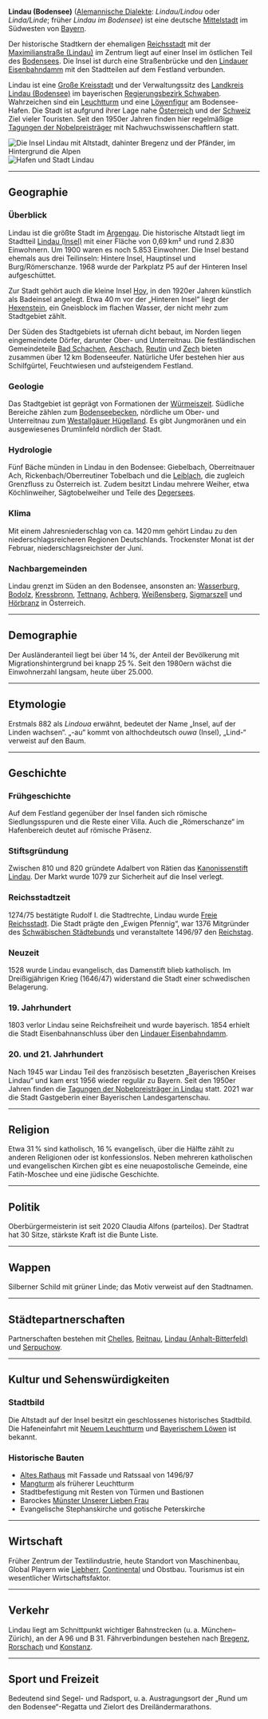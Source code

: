 **Lindau (Bodensee)** ([Alemannische Dialekte](https://de.wikipedia.org/wiki/Alemannische_Dialekte): _Lindau/Lindou_ oder _Linda/Linde_; früher _Lindau im Bodensee_) ist eine deutsche [Mittelstadt](https://de.wikipedia.org/wiki/Mittelstadt) im Südwesten von [Bayern](https://de.wikipedia.org/wiki/Bayern).

Der historische Stadtkern der ehemaligen [Reichsstadt](https://de.wikipedia.org/wiki/Freie_und_Reichsst%C3%A4dte) mit der [Maximilianstraße (Lindau)](<https://de.wikipedia.org/wiki/Maximilianstra%C3%9Fe_(Lindau)>) im Zentrum liegt auf einer Insel im östlichen Teil des [Bodensees](https://de.wikipedia.org/wiki/Bodensee). Die Insel ist durch eine Straßenbrücke und den [Lindauer Eisenbahndamm](<https://de.wikipedia.org/wiki/Eisenbahndamm_(Lindau)>) mit den Stadtteilen auf dem Festland verbunden.

Lindau ist eine [Große Kreisstadt](https://de.wikipedia.org/wiki/Gro%C3%9Fe_Kreisstadt) und der Verwaltungssitz des [Landkreis Lindau (Bodensee)](<https://de.wikipedia.org/wiki/Landkreis_Lindau_(Bodensee)>) im bayerischen [Regierungsbezirk Schwaben](<https://de.wikipedia.org/wiki/Schwaben_(Bayern)>). Wahrzeichen sind ein [Leuchtturm](https://de.wikipedia.org/wiki/Leuchtturm_Lindau) und eine [Löwenfigur](https://de.wikipedia.org/wiki/Bayerischer_L%C3%B6we#Geschichte) am Bodensee-Hafen. Die Stadt ist aufgrund ihrer Lage nahe [Österreich](https://de.wikipedia.org/wiki/%C3%96sterreich) und der [Schweiz](https://de.wikipedia.org/wiki/Schweiz) Ziel vieler Touristen. Seit den 1950er Jahren finden hier regelmäßige [Tagungen der Nobelpreisträger](https://de.wikipedia.org/wiki/Tagung_der_Nobelpreistr%C3%A4ger_in_Lindau) mit Nachwuchswissenschaftlern statt.

![Die Insel Lindau mit Altstadt, dahinter Bregenz und der Pfänder, im Hintergrund die Alpen](Datei:19.10.2020._Flug_mit_dem_Zeppelin_über_Lindau._14.jpg)
![Hafen und Stadt Lindau](Datei:19.10.2020._Flug_mit_dem_Zeppelin_über_Lindau._06.jpg)

---

## Geographie

### Überblick

Lindau ist die größte Stadt im [Argengau](https://de.wikipedia.org/wiki/Argengau). Die historische Altstadt liegt im Stadtteil [Lindau (Insel)](<https://de.wikipedia.org/wiki/Lindau_(Insel)>) mit einer Fläche von 0,69 km² und rund 2.830 Einwohnern. Um 1900 waren es noch 5.853 Einwohner. Die Insel bestand ehemals aus drei Teilinseln: Hintere Insel, Hauptinsel und Burg/Römerschanze. 1968 wurde der Parkplatz P5 auf der Hinteren Insel aufgeschüttet.

Zur Stadt gehört auch die kleine Insel [Hoy](<https://de.wikipedia.org/wiki/Hoy_(Bodensee)>), in den 1920er Jahren künstlich als Badeinsel angelegt. Etwa 40 m vor der „Hinteren Insel“ liegt der [Hexenstein](<https://de.wikipedia.org/wiki/Hexenstein_(Lindau)>), ein Gneisblock im flachen Wasser, der nicht mehr zum Stadtgebiet zählt.

Der Süden des Stadtgebiets ist ufernah dicht bebaut, im Norden liegen eingemeindete Dörfer, darunter Ober- und Unterreitnau. Die festländischen Gemeindeteile [Bad Schachen](https://de.wikipedia.org/wiki/Bad_Schachen), [Aeschach](https://de.wikipedia.org/wiki/Aeschach), [Reutin](<https://de.wikipedia.org/wiki/Reutin_(Lindau)>) und [Zech](<https://de.wikipedia.org/wiki/Zech_(Lindau)>) bieten zusammen über 12 km Bodenseeufer. Natürliche Ufer bestehen hier aus Schilfgürtel, Feuchtwiesen und aufsteigendem Festland.

### Geologie

Das Stadtgebiet ist geprägt von Formationen der [Würmeiszeit](https://de.wikipedia.org/wiki/W%C3%BCrmeiszeit). Südliche Bereiche zählen zum [Bodenseebecken](https://de.wikipedia.org/wiki/Bodenseebecken), nördliche um Ober- und Unterreitnau zum [Westallgäuer Hügelland](https://de.wikipedia.org/wiki/Westallg%C3%A4uer_H%C3%BCgelland). Es gibt Jungmoränen und ein ausgewiesenes Drumlinfeld nördlich der Stadt.

### Hydrologie

Fünf Bäche münden in Lindau in den Bodensee: Giebelbach, Oberreitnauer Ach, Rickenbach/Oberreutiner Tobelbach und die [Leiblach](https://de.wikipedia.org/wiki/Leiblach), die zugleich Grenzfluss zu Österreich ist. Zudem besitzt Lindau mehrere Weiher, etwa Köchlinweiher, Sägtobelweiher und Teile des [Degersees](https://de.wikipedia.org/wiki/Degersees).

### Klima

Mit einem Jahresniederschlag von ca. 1420 mm gehört Lindau zu den niederschlagsreicheren Regionen Deutschlands. Trockenster Monat ist der Februar, niederschlagsreichster der Juni.

### Nachbargemeinden

Lindau grenzt im Süden an den Bodensee, ansonsten an: [Wasserburg](<https://de.wikipedia.org/wiki/Wasserburg_(Bodensee)>), [Bodolz](https://de.wikipedia.org/wiki/Bodolz), [Kressbronn](https://de.wikipedia.org/wiki/Kressbronn_am_Bodensee), [Tettnang](https://de.wikipedia.org/wiki/Tettnang), [Achberg](https://de.wikipedia.org/wiki/Achberg), [Weißensberg](https://de.wikipedia.org/wiki/Wei%C3%9Fensberg), [Sigmarszell](https://de.wikipedia.org/wiki/Sigmarszell) und [Hörbranz](https://de.wikipedia.org/wiki/H%C3%B6rbranz) in Österreich.

---

## Demographie

Der Ausländeranteil liegt bei über 14 %, der Anteil der Bevölkerung mit Migrationshintergrund bei knapp 25 %. Seit den 1980ern wächst die Einwohnerzahl langsam, heute über 25.000.

---

## Etymologie

Erstmals 882 als _Lindoua_ erwähnt, bedeutet der Name „Insel, auf der Linden wachsen“. „-au“ kommt von althochdeutsch _ouwa_ (Insel), „Lind-“ verweist auf den Baum.

---

## Geschichte

### Frühgeschichte

Auf dem Festland gegenüber der Insel fanden sich römische Siedlungsspuren und die Reste einer Villa. Auch die „Römerschanze“ im Hafenbereich deutet auf römische Präsenz.

### Stiftsgründung

Zwischen 810 und 820 gründete Adalbert von Rätien das [Kanonissenstift Lindau](https://de.wikipedia.org/wiki/Kanonissenstift_Lindau). Der Markt wurde 1079 zur Sicherheit auf die Insel verlegt.

### Reichsstadtzeit

1274/75 bestätigte Rudolf I. die Stadtrechte, Lindau wurde [Freie Reichsstadt](https://de.wikipedia.org/wiki/Freie_und_Reichsst%C3%A4dte). Die Stadt prägte den „Ewigen Pfennig“, war 1376 Mitgründer des [Schwäbischen Städtebunds](https://de.wikipedia.org/wiki/Schw%C3%A4bischer_St%C3%A4dtebund) und veranstaltete 1496/97 den [Reichstag](<https://de.wikipedia.org/wiki/Reichstag_(Heiliges_R%C3%B6misches_Reich)>).

### Neuzeit

1528 wurde Lindau evangelisch, das Damenstift blieb katholisch. Im Dreißigjährigen Krieg (1646/47) widerstand die Stadt einer schwedischen Belagerung.

### 19. Jahrhundert

1803 verlor Lindau seine Reichsfreiheit und wurde bayerisch. 1854 erhielt die Stadt Eisenbahnanschluss über den [Lindauer Eisenbahndamm](<https://de.wikipedia.org/wiki/Eisenbahndamm_(Lindau)>).

### 20. und 21. Jahrhundert

Nach 1945 war Lindau Teil des französisch besetzten „Bayerischen Kreises Lindau“ und kam erst 1956 wieder regulär zu Bayern. Seit den 1950er Jahren finden die [Tagungen der Nobelpreisträger in Lindau](https://de.wikipedia.org/wiki/Tagung_der_Nobelpreistr%C3%A4ger_in_Lindau) statt. 2021 war die Stadt Gastgeberin einer Bayerischen Landesgartenschau.

---

## Religion

Etwa 31 % sind katholisch, 16 % evangelisch, über die Hälfte zählt zu anderen Religionen oder ist konfessionslos. Neben mehreren katholischen und evangelischen Kirchen gibt es eine neuapostolische Gemeinde, eine Fatih-Moschee und eine jüdische Geschichte.

---

## Politik

Oberbürgermeisterin ist seit 2020 Claudia Alfons (parteilos). Der Stadtrat hat 30 Sitze, stärkste Kraft ist die Bunte Liste.

---

## Wappen

Silberner Schild mit grüner Linde; das Motiv verweist auf den Stadtnamen.

---

## Städtepartnerschaften

Partnerschaften bestehen mit [Chelles](https://de.wikipedia.org/wiki/Chelles), [Reitnau](https://de.wikipedia.org/wiki/Reitnau), [Lindau (Anhalt-Bitterfeld)](<https://de.wikipedia.org/wiki/Lindau_(Anhalt-Bitterfeld)>) und [Serpuchow](https://de.wikipedia.org/wiki/Serpuchow).

---

## Kultur und Sehenswürdigkeiten

### Stadtbild

Die Altstadt auf der Insel besitzt ein geschlossenes historisches Stadtbild. Die Hafeneinfahrt mit [Neuem Leuchtturm](https://de.wikipedia.org/wiki/Leuchtturm_Lindau) und [Bayerischem Löwen](https://de.wikipedia.org/wiki/Bayerischer_L%C3%B6we) ist bekannt.

### Historische Bauten

-   [Altes Rathaus](<https://de.wikipedia.org/wiki/Altes_Rathaus_(Lindau)>) mit Fassade und Ratssaal von 1496/97
-   [Mangturm](https://de.wikipedia.org/wiki/Mangturm) als früherer Leuchtturm
-   Stadtbefestigung mit Resten von Türmen und Bastionen
-   Barockes [Münster Unserer Lieben Frau](<https://de.wikipedia.org/wiki/M%C3%BCnster_Unserer_Lieben_Frau_(Lindau)>)
-   Evangelische Stephanskirche und gotische Peterskirche

---

## Wirtschaft

Früher Zentrum der Textilindustrie, heute Standort von Maschinenbau, Global Playern wie [Liebherr](https://de.wikipedia.org/wiki/Liebherr), [Continental](https://de.wikipedia.org/wiki/Continental_AG) und Obstbau. Tourismus ist ein wesentlicher Wirtschaftsfaktor.

---

## Verkehr

Lindau liegt am Schnittpunkt wichtiger Bahnstrecken (u. a. München–Zürich), an der A 96 und B 31. Fährverbindungen bestehen nach [Bregenz](https://de.wikipedia.org/wiki/Bregenz), [Rorschach](https://de.wikipedia.org/wiki/Rorschach_SG) und [Konstanz](https://de.wikipedia.org/wiki/Konstanz).

---

## Sport und Freizeit

Bedeutend sind Segel- und Radsport, u. a. Austragungsort der „Rund um den Bodensee“-Regatta und Zielort des Dreiländermarathons.
